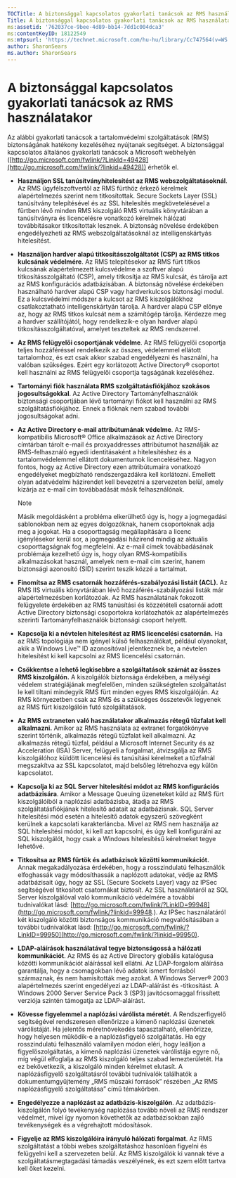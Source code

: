 ```yaml
---
TOCTitle: A biztonsággal kapcsolatos gyakorlati tanácsok az RMS használatakor
Title: A biztonsággal kapcsolatos gyakorlati tanácsok az RMS használatakor
ms:assetid: '762037ce-9bee-4d89-bb14-7dd1c004dca3'
ms:contentKeyID: 18122549
ms:mtpsurl: 'https://technet.microsoft.com/hu-hu/library/Cc747564(v=WS.10)'
author: SharonSears
ms.author: SharonSears
---
```


A biztonsággal kapcsolatos gyakorlati tanácsok az RMS használatakor
===================================================================

Az alábbi gyakorlati tanácsok a tartalomvédelmi szolgáltatások (RMS) biztonságának hatékony kezeléséhez nyújtanak segítséget. A biztonsággal kapcsolatos általános gyakorlati tanácsok a Microsoft webhelyén ([http://go.microsoft.com/fwlink/?LinkId=49428](http://go.microsoft.com/fwlink/?linkid=49428)) érhetők el.

-   **Használjon SSL tanúsítványhitelesítést az RMS webszolgáltatásoknál**. Az RMS ügyfélszoftvertől az RMS fürthöz érkező kérelmek alapértelmezés szerint nem titkosítottak. Secure Sockets Layer (SSL) tanúsítvány telepítésével és az SSL hitelesítés megkövetelésével a fürtben lévő minden RMS kiszolgáló RMS virtuális könyvtárában a tanúsítványra és licencelésre vonatkozó kérelmek hálózati továbbításakor titkosítottak lesznek. A biztonság növelése érdekében engedélyezheti az RMS webszolgáltatásoknál az intelligenskártyás hitelesítést.
-   **Használjon hardver alapú titkosításszolgáltatót (CSP) az RMS titkos kulcsának védelmére**. Az RMS telepítésekor az RMS fürt titkos kulcsának alapértelmezett kulcsvédelme a szoftver alapú titkosításszolgáltató (CSP), amely titkosítja az RMS kulcsát, és tárolja azt az RMS konfigurációs adatbázisában. A biztonság növelése érdekében használható hardver alapú CSP vagy hardverkulcsos biztonsági modul. Ez a kulcsvédelmi módszer a kulcsot az RMS kiszolgálókhoz csatlakoztatható intelligenskártyán tárolja. A hardver alapú CSP előnye az, hogy az RMS titkos kulcsát nem a számítógép tárolja. Kérdezze meg a hardver szállítójától, hogy rendelkezik-e olyan hardver alapú titkosításszolgáltatóval, amelyet teszteltek az RMS rendszerrel.
-   **Az RMS felügyelői csoportjának védelme**. Az RMS felügyelői csoportja teljes hozzáféréssel rendelkezik az összes, védelemmel ellátott tartalomhoz, és ezt csak akkor szabad engedélyezni és használni, ha valóban szükséges. Ezért egy korlátozott Active Directory® csoportot kell használni az RMS felügyelői csoportja tagságának kezeléséhez.
-   **Tartományi fiók használata RMS szolgáltatásfiókjához szokásos jogosultságokkal**. Az Active Directory Tartományfelhasználók biztonsági csoportjában lévő tartományi fiókot kell használni az RMS szolgáltatásfiókjához. Ennek a fióknak nem szabad további jogosultságokat adni.
-   **Az Active Directory e-mail attribútumának védelme**. Az RMS-kompatibilis Microsoft® Office alkalmazások az Active Directory címtárban tárolt e-mail és proxyaddresses attribútumot használják az RMS-felhasználó egyedi identitásaként a hitelesítéshez és a tartalomvédelemmel ellátott dokumentumok licenceléséhez. Nagyon fontos, hogy az Active Directory ezen attribútumaira vonatkozó engedélyeket megbízható rendszergazdákra kell korlátozni. Emellett olyan adatvédelmi házirendet kell bevezetni a szervezeten belül, amely kizárja az e-mail cím továbbadását másik felhasználónak.
    > [!NOTE]  
    > Másik megoldásként a probléma elkerülhető úgy is, hogy a jogmegadási sablonokban nem az egyes dolgozóknak, hanem csoportoknak adja meg a jogokat. Ha a csoporttagság megállapítására a licenc igénylésekor kerül sor, a jogmegadási házirend mindig az aktuális csoporttagságnak fog megfelelni. Az e-mail címek továbbadásának problémája kezelhető úgy is, hogy olyan RMS-kompatibilis alkalmazásokat használ, amelyek nem e-mail cím szerint, hanem biztonsági azonosító (SID) szerint teszik közzé a tartalmat. 

-   **Finomítsa az RMS csatornák hozzáférés-szabályozási listáit (ACL).** Az RMS IIS virtuális könyvtárában lévő hozzáférés-szabályozási listák már alapértelmezésben korlátozóak. Az RMS használatának fokozott felügyelete érdekében az RMS tanúsítási és közzétételi csatornái adott Active Directory biztonsági csoportokra korlátozhatók az alapértelmezés szerinti Tartományfelhasználók biztonsági csoport helyett.
-   **Kapcsolja ki a névtelen hitelesítést az RMS licencelési csatornán.** Ha az RMS topológiája nem igényel külső felhasználókat, például olyanokat, akik a Windows Live™ ID azonosítóval jelentkeznek be, a névtelen hitelesítést ki kell kapcsolni az RMS licencelési csatornán.
-   **Csökkentse a lehető legkisebbre a szolgáltatások számát az összes RMS kiszolgálón.** A kiszolgálók biztonsága érdekében, a mélységi védelem stratégiájának megfelelően, minden szükségtelen szolgáltatást le kell tiltani mindegyik RMS fürt minden egyes RMS kiszolgálóján. Az RMS környezetben csak az RMS és a szükséges összetevők legyenek az RMS fürt kiszolgálóin futó szolgáltatások.
-   **Az RMS extraneten való használatakor alkalmazás rétegű tűzfalat kell alkalmazni.** Amikor az RMS használata az extranet forgatókönyve szerint történik, alkalmazás rétegű tűzfalat kell alkalmazni. Az alkalmazás rétegű tűzfal, például a Microsoft Internet Security és az Acceleration (ISA) Server, felügyeli a forgalmat, átvizsgálja az RMS kiszolgálóhoz küldött licencelési és tanúsítási kérelmeket a tűzfalnál megszakítva az SSL kapcsolatot, majd belsőleg létrehozva egy külön kapcsolatot.
-   **Kapcsolja ki az SQL Server hitelesítési módot az RMS konfigurációs adatbázisára**. Amikor a Message Queuing üzeneteket küld az RMS fürt kiszolgálóiból a naplózási adatbázisba, átadja az RMS szolgáltatásfiókjának hitelesítő adatait az adatbázisnak. SQL Server hitelesítési mód esetén a hitelesítő adatok egyszerű szövegként kerülnek a kapcsolati karakterláncba. Mivel az RMS nem használja az SQL hitelesítési módot, ki kell azt kapcsolni, és úgy kell konfigurálni az SQL kiszolgálót, hogy csak a Windows hitelesítésű kérelmeket tegye lehetővé.
-   **Titkosítsa az RMS fürtök és adatbázisok közötti kommunikációt.** Annak megakadályozása érdekében, hogy a rosszindulatú felhasználók elfoghassák vagy módosíthassák a naplózott adatokat, védje az RMS adatbázisait úgy, hogy az SSL (Secure Sockets Layer) vagy az IPSec segítségével titkosított csatornákat biztosít. Az SSL használatáról az SQL Server kiszolgálóval való kommunikáció védelmére a további tudnivalókat lásd: [http://go.microsoft.com/fwlink/?LinkID=99948](http://go.microsoft.com/fwlink/?linkid=99948.). Az IPSec használatáról két kiszolgáló közötti biztonságos kommunikáció megvalósításában a további tudnivalókat lásd: [http://go.microsoft.com/fwlink/?LinkID=99950](http://go.microsoft.com/fwlink/?linkid=99950).
-   **LDAP-aláírások használatával tegye biztonságossá a hálózati kommunikációt**. Az RMS és az Active Directory globális katalógusa közötti kommunikációt aláírással kell ellátni. Az LDAP-forgalom aláírása garantálja, hogy a csomagokban lévő adatok ismert forrásból származnak, és nem hamisították meg azokat. A Windows Server® 2003 alapértelmezés szerint engedélyezi az LDAP-aláírást és -titkosítást. A Windows 2000 Server Service Pack 3 (SP3) javítócsomaggal frissített verziója szintén támogatja az LDAP-aláírást.
-   **Kövesse figyelemmel a naplózási várólista méretét**. A Rendszerfigyelő segítségével rendszeresen ellenőrizze a kimenő naplózási üzenetek várólistáját. Ha jelentős méretnövekedés tapasztalható, ellenőrizze, hogy helyesen működik-e a naplózásfigyelő szolgáltatás. Ha egy rosszindulatú felhasználó valamilyen módon eléri, hogy leálljon a figyelőszolgáltatás, a kimenő naplózási üzenetek várólistája egyre nő, míg végül elfoglalja az RMS kiszolgáló teljes szabad lemezterületét. Ha ez bekövetkezik, a kiszolgáló minden kérelmet elutasít. A naplózásfigyelő szolgáltatásról további tudnivalók találhatók a dokumentumgyűjtemény „RMS műszaki források” részében „Az RMS naplózásfigyelő szolgáltatása” című témakörben.
-   **Engedélyezze a naplózást az adatbázis-kiszolgálón**. Az adatbázis-kiszolgálón folyó tevékenység naplózása tovább növeli az RMS rendszer védelmét, mivel így nyomon követhetők az adatbázisokban zajló tevékenységek és a végrehajtott módosítások.
-   **Figyelje az RMS kiszolgálóira irányuló hálózati forgalmat**. Az RMS szolgáltatást a többi webes szolgáltatáshoz hasonlóan figyelni és felügyelni kell a szervezeten belül. Az RMS kiszolgálók ki vannak téve a szolgáltatásmegtagadási támadás veszélyének, és ezt szem előtt tartva kell őket kezelni.
